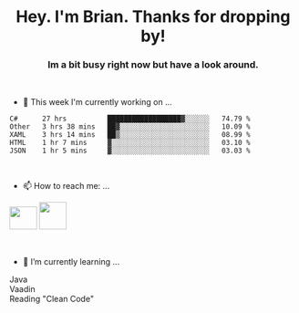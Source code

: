 <H1 align="center">Hey. I'm Brian. Thanks for dropping by!</H1>
<H3 align="center">Im a bit busy right now but have a look around.</H3>
<br/>

- 🔭 This week I'm currently working on ...
<!--START_SECTION:waka-->
```text
C#      27 hrs          ██████████████████▓░░░░░░   74.79 % 
Other   3 hrs 38 mins   ██▓░░░░░░░░░░░░░░░░░░░░░░   10.09 % 
XAML    3 hrs 14 mins   ██▒░░░░░░░░░░░░░░░░░░░░░░   08.99 % 
HTML    1 hr 7 mins     ▓░░░░░░░░░░░░░░░░░░░░░░░░   03.10 % 
JSON    1 hr 5 mins     ▓░░░░░░░░░░░░░░░░░░░░░░░░   03.03 % 
```
<!--END_SECTION:waka-->
<br/>

- 📫 How to reach me: ...
<p>
  <a href="https://www.linkedin.com/in/brian-appleton/"><img width="48" height="40" src="https://github.com/appleton6509/appleton6509/blob/main/linkedin.png?raw=true"></a>
    <a href="https://github.com/appleton6509"><img width="48" height="48" src="https://github.com/appleton6509/appleton6509/blob/main/github.png?raw=true"></a>
</p>
<br/>

- 🌱 I’m currently learning ...
<p>
Java<br/> 
Vaadin<br/>
Reading "Clean Code"<br/>
</p>


<!--
**appleton6509/appleton6509** is a ✨ _special_ ✨ repository because its `README.md` (this file) appears on your GitHub profile.

